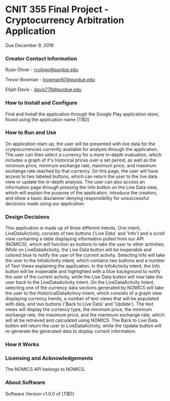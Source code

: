#     CNIT 355 Final Project - Cryptocurrency Arbitration Application
   Due December 9, 2018
   
### Creator Contact Information
  Ryan Oliver - rcoliver@purdue.edu
  
  Trevor Bowman - bowman67@purdue.edu
  
  Elijah Davis - davis779@purdue.edu   
### How to Install and Configure
   Find and Install the application through the Google Play application store, found using the application name [TBD]
### How to Run and Use
   On application start-up, the user will be presented with live data for the crytpocurrencies currently available for analysis through the application. The user can then select a currency for a more in-depth evaluation, which includes a graph of it's historical prices over a set period, as well as the minimum price, minimum exchange rate, maximum price, and maximum exchange rate reached by that currency. On this page, the user will have access to two labeled buttons, which can return the user to the live data view or update the in-depth analysis. The user can also access an information page through pressing the Info button on the Live Data view, which will explain the purpose of the application, introduce the creators, and show a basic disclaimer denying responsibility for unsuccessful decisions made using our application.
### Design Decisions
This application is made up of three different intents. One intent, LiveDataActivity, consists of two buttons ('Live Data' and 'Info') and a scroll view containing a table displaying information pulled from our API (NOMICS), which will function as buttons to take the user to other activities. While on LiveDataActivity, the Live Data button will be inoperable and colored blue to notify the user of the current activity. Selecting Info will take the user to the InfoActivity intent, which contains two buttons and a number of Text Views explaining the application. In the InfoActivity intent, the Info button will be inoperable and highlighted with a blue background to notify the user of the current activity, while the Live Data button will now take the user back to the LiveDataActivity intent. On the LiveDataActivity Intent, selecting one of the currency data sections generated by NOMICS will take the user to the HistoricalDataActiviy intent, which consists of a graph view displaying currency trends, a number of text views that will be populated with data, and two buttons ('Back to Live Data' and 'Update'). The text views will display the currency type, the minimum price, the minimum exchange rate, the maximum price, and the maximum exchange rate, which will all be retrieved and calculated using NOMICS. The Back to Live Data button will return the user to LiveDataActivity, while the Update button will re-generate the generated data to display current information.
### How it Works

### Licensing and Acknowledgements
The NOMICS API belongs to NOMICS.
### About Software
Software Version v1.0.0 of [TBD]

